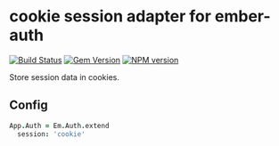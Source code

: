 # cookie session adapter for ember-auth

[![Build Status](https://secure.travis-ci.org/heartsentwined/ember-auth-session-cookie.png)](http://travis-ci.org/heartsentwined/ember-auth-session-cookie)
[![Gem Version](https://badge.fury.io/rb/ember-auth-session-cookie-source.png)](http://badge.fury.io/rb/ember-auth-session-cookie-source)
[![NPM version](https://badge.fury.io/js/ember-auth-session-cookie.png)](http://badge.fury.io/js/ember-auth-session-cookie)

Store session data in cookies.

## Config

```coffeescript
App.Auth = Em.Auth.extend
  session: 'cookie'
```
